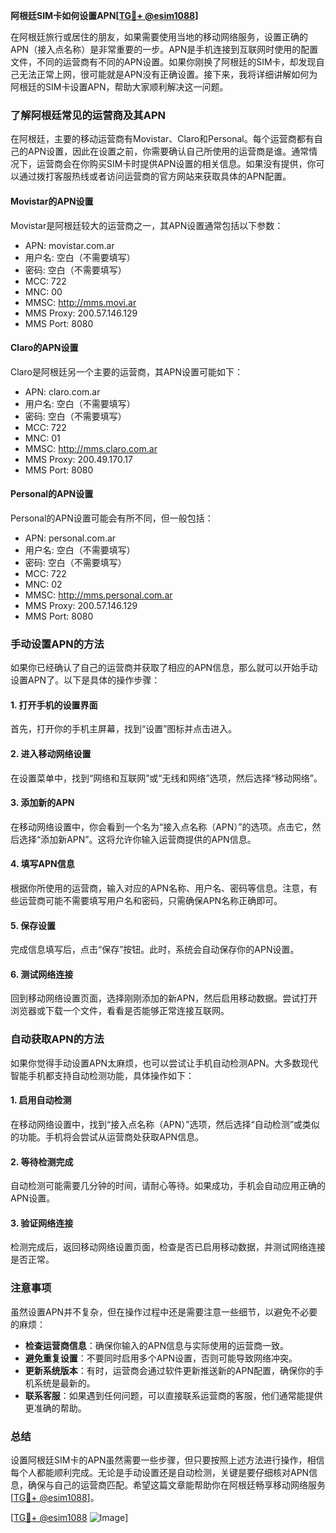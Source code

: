 **阿根廷SIM卡如何设置APN[[TG💪+ @esim1088](https://t.me/s/esim1088)]**

在阿根廷旅行或居住的朋友，如果需要使用当地的移动网络服务，设置正确的APN（接入点名称）是非常重要的一步。APN是手机连接到互联网时使用的配置文件，不同的运营商有不同的APN设置。如果你刚换了阿根廷的SIM卡，却发现自己无法正常上网，很可能就是APN没有正确设置。接下来，我将详细讲解如何为阿根廷的SIM卡设置APN，帮助大家顺利解决这一问题。

### 了解阿根廷常见的运营商及其APN

在阿根廷，主要的移动运营商有Movistar、Claro和Personal。每个运营商都有自己的APN设置，因此在设置之前，你需要确认自己所使用的运营商是谁。通常情况下，运营商会在你购买SIM卡时提供APN设置的相关信息。如果没有提供，你可以通过拨打客服热线或者访问运营商的官方网站来获取具体的APN配置。

#### Movistar的APN设置
Movistar是阿根廷较大的运营商之一，其APN设置通常包括以下参数：
- APN: movistar.com.ar
- 用户名: 空白（不需要填写）
- 密码: 空白（不需要填写）
- MCC: 722
- MNC: 00
- MMSC: http://mms.movi.ar
- MMS Proxy: 200.57.146.129
- MMS Port: 8080

#### Claro的APN设置
Claro是阿根廷另一个主要的运营商，其APN设置可能如下：
- APN: claro.com.ar
- 用户名: 空白（不需要填写）
- 密码: 空白（不需要填写）
- MCC: 722
- MNC: 01
- MMSC: http://mms.claro.com.ar
- MMS Proxy: 200.49.170.17
- MMS Port: 8080

#### Personal的APN设置
Personal的APN设置可能会有所不同，但一般包括：
- APN: personal.com.ar
- 用户名: 空白（不需要填写）
- 密码: 空白（不需要填写）
- MCC: 722
- MNC: 02
- MMSC: http://mms.personal.com.ar
- MMS Proxy: 200.57.146.129
- MMS Port: 8080

### 手动设置APN的方法

如果你已经确认了自己的运营商并获取了相应的APN信息，那么就可以开始手动设置APN了。以下是具体的操作步骤：

#### 1. 打开手机的设置界面
首先，打开你的手机主屏幕，找到“设置”图标并点击进入。

#### 2. 进入移动网络设置
在设置菜单中，找到“网络和互联网”或“无线和网络”选项，然后选择“移动网络”。

#### 3. 添加新的APN
在移动网络设置中，你会看到一个名为“接入点名称（APN）”的选项。点击它，然后选择“添加新APN”。这将允许你输入运营商提供的APN信息。

#### 4. 填写APN信息
根据你所使用的运营商，输入对应的APN名称、用户名、密码等信息。注意，有些运营商可能不需要填写用户名和密码，只需确保APN名称正确即可。

#### 5. 保存设置
完成信息填写后，点击“保存”按钮。此时，系统会自动保存你的APN设置。

#### 6. 测试网络连接
回到移动网络设置页面，选择刚刚添加的新APN，然后启用移动数据。尝试打开浏览器或下载一个文件，看看是否能够正常连接互联网。

### 自动获取APN的方法

如果你觉得手动设置APN太麻烦，也可以尝试让手机自动检测APN。大多数现代智能手机都支持自动检测功能，具体操作如下：

#### 1. 启用自动检测
在移动网络设置中，找到“接入点名称（APN）”选项，然后选择“自动检测”或类似的功能。手机将会尝试从运营商处获取APN信息。

#### 2. 等待检测完成
自动检测可能需要几分钟的时间，请耐心等待。如果成功，手机会自动应用正确的APN设置。

#### 3. 验证网络连接
检测完成后，返回移动网络设置页面，检查是否已启用移动数据，并测试网络连接是否正常。

### 注意事项

虽然设置APN并不复杂，但在操作过程中还是需要注意一些细节，以避免不必要的麻烦：

- **检查运营商信息**：确保你输入的APN信息与实际使用的运营商一致。
- **避免重复设置**：不要同时启用多个APN设置，否则可能导致网络冲突。
- **更新系统版本**：有时，运营商会通过软件更新推送新的APN配置，确保你的手机系统是最新的。
- **联系客服**：如果遇到任何问题，可以直接联系运营商的客服，他们通常能提供更准确的帮助。

### 总结

设置阿根廷SIM卡的APN虽然需要一些步骤，但只要按照上述方法进行操作，相信每个人都能顺利完成。无论是手动设置还是自动检测，关键是要仔细核对APN信息，确保与自己的运营商匹配。希望这篇文章能帮助你在阿根廷畅享移动网络服务[[TG💪+ @esim1088](https://t.me/s/esim1088)]。

[[TG💪+ @esim1088](https://t.me/s/esim1088) ![Image](https://i.postimg.cc/4NQfJmqS/Snipaste-2025-05-13-00-14-12.png)]